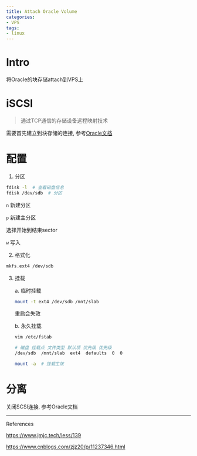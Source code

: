 ```yaml
---
title: Attach Oracle Volume
categories: 
- VPS
tags: 
- linux
---
```


# Intro

将Oracle的块存储attach到VPS上

# iSCSI

>  通过TCP通信的存储设备远程映射技术

需要首先建立到块存储的连接, 参考[Oracle文档](https://docs.oracle.com/en-us/iaas/Content/Block/Tasks/attachingavolume.htm)

# 配置

1. 分区

```sh
fdisk -l  # 查看磁盘信息
fdisk /dev/sdb  # 分区
```

`n` 新建分区

`p` 新建主分区

选择开始到结束sector

`w` 写入

2. 格式化

```sh
mkfs.ext4 /dev/sdb
```

3. 挂载

   a. 临时挂载

   ```sh
   mount -t ext4 /dev/sdb /mnt/slab
   ```

   重启会失效

   b. 永久挂载

   ```sh
   vim /etc/fstab
   
   # 磁盘 挂载点 文件类型 默认项 优先级 优先级
   /dev/sdb  /mnt/slab  ext4  defaults  0  0
   ```

   ```sh
   mount -a  # 挂载生效
   ```

# 分离

关闭SCSI连接, 参考Oracle文档







----

References

https://www.jmjc.tech/less/139

https://www.cnblogs.com/zjz20/p/11237346.html
